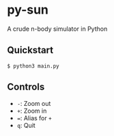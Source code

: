 # py-sun

A crude n-body simulator in Python

## Quickstart

`$ python3 main.py`

## Controls

- `-`: Zoom out
- `+`: Zoom in
- `=`: Alias for `+`
- `q`: Quit
